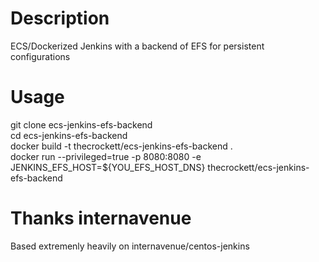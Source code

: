 

# Description
ECS/Dockerized Jenkins with a backend of EFS for persistent configurations  

# Usage
git clone ecs-jenkins-efs-backend  
cd ecs-jenkins-efs-backend  
docker build -t thecrockett/ecs-jenkins-efs-backend .   
docker run --privileged=true -p 8080:8080 -e JENKINS_EFS_HOST=${YOU_EFS_HOST_DNS} thecrockett/ecs-jenkins-efs-backend  

# Thanks internavenue
Based extremenly heavily on internavenue/centos-jenkins  

